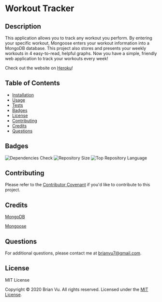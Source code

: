 # Workout Tracker

## Description
    
This application allows you to track any workout you perform. By entering your specific workout, Mongoose enters your workout information into a MongoDB database. This project also stores and presents your weekly workouts in 4 easy-to-read, helpful graphs. Now you have a simple, friendly web application to track your workouts every week!

Check out the website on [Heroku](https://hidden-harbor-84321.herokuapp.com/?id=5ea1f3134772da0017ab0837)!
    
## Table of Contents
    
* [Installation](#installation)
* [Usage](#usage)
* [Tests](#tests)
* [Badges](#badges)
* [License](#license)
* [Contributing](#contributing)
* [Credits](#credits)
* [Questions](#questions)

## Badges

![Dependencies Check](https://img.shields.io/david/b-vu/workout-tracker?style=flat-square)
![Repository Size](https://img.shields.io/github/repo-size/b-vu/workout-tracker?style=flat-square)
![Top Repository Language](https://img.shields.io/github/languages/top/b-vu/workout-tracker?style=flat-square)
        
## Contributing
    
Please refer to the [Contributor Covenant](https://www.contributor-covenant.org/) if you'd like to contribute to this project.

## Credits

[MongoDB](https://www.mongodb.com/)

[Mongoose](https://mongoosejs.com/)

## Questions

For additional questions, please contact me at brianvu7@gmail.com.

## License

MIT License

Copyright © 2020 Brian Vu. All rights reserved. Licensed under the [MIT License](https://github.com/b-vu/workout-tracker/blob/master/LICENSE).